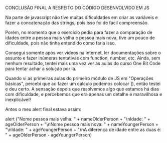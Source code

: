 CONCLUSÃO FINAL A RESPEITO DO CÓDIGO DESENVOLVIDO EM JS

Na parte de javascript não tive muitas dificuldades em criar as variáveis e fazer a concatenação das strings, pois isso foi de fácil compreensão.

Porém, no momento que o exercício pedia para fazer a comparação de idades entre a pessoa mais velha e pessoa mais nova, tive um pouco de dificuldade, pois não tinha entendido como faria isso. 

Consegui somente após ver videos na internet, ler documentações sobre o assunto e fazer inúmeras tentativas com function, number, etc. Ainda, sem nenhum resultado, tentei mais uma vez ver as aulas do curso One Bit Code para tentar achar a solução por la.

Quando vi as primeiras aulas do primeiro módulo de JS em "Operações básicas", percebi que ao fazer um calculo podemos colocar (), então testei e deu certo.
 A sensação depois que resolvemos algo que estamos há dias com dificuldade, e percebemos que era apenas um detalhe é maravilhosa e inexplicável! 

Antes o meu alert final estava assim: 

alert ("Nome pessoa mais velha: " + nameOlderPerson + "\nIdade: " + ageOlderPerson + "\nNome pessoa mais nova: " + nameYoungerPerson + "\nIdade: " + ageYoungerPerson + "\nA diferença de idade entre as duas é: " + ageOlderPerson - ageYoungerPerson)